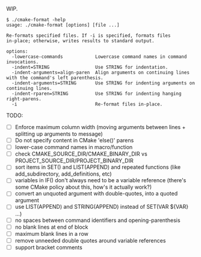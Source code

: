 WIP.

```
$ ./cmake-format -help
usage: ./cmake-format [options] [file ...]

Re-formats specified files. If -i is specified, formats files
in-place; otherwise, writes results to standard output.

options:
  -lowercase-commands            Lowercase command names in command invocations.
  -indent=STRING                 Use STRING for indentation.
  -indent-arguments=align-paren  Align arguments on continuing lines with the command's left parenthesis.
  -indent-arguments=STRING       Use STRING for indenting arguments on continuing lines.
  -indent-rparen=STRING          Use STRING for indenting hanging right-parens.
  -i                             Re-format files in-place.
```

TODO:
- [ ] Enforce maximum column width (moving arguments between lines + splitting up arguments to message)
- [ ] Do not specify content in CMake 'else()' parens
- [ ] lower-case command names in macro/function
- [ ] check CMAKE_SOURCE_DIR/CMAKE_BINARY_DIR vs PROJECT_SOURCE_DIR/PROJECT_BINARY_DIR
- [ ] sort items in SET() and LIST(APPEND) and repeated functions (like add_subdirectory, add_definitions, etc)
- [ ] variables in IF() don't always need to be a variable reference (there's some CMake policy about this, how's it actually work?)
- [ ] convert an unquoted argument with double-quotes, into a quoted argument
- [ ] use LIST(APPEND) and STRING(APPEND) instead of SET(VAR ${VAR} ...)
- [ ] no spaces between command identifiers and opening-parenthesis
- [ ] no blank lines at end of block
- [ ] maximum blank lines in a row
- [ ] remove unneeded double quotes around variable references
- [ ] support bracket comments
